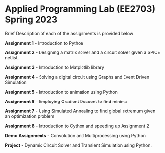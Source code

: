 # Applied Programming Lab (EE2703) Spring 2023
Brief Description of each of the assignments is provided below

**Assignment 1** - Introduction to Python

**Assignment 2** - Designing a matrix solver and a circuit solver given a SPICE netlist.

**Assignment 3** - Introduction to Matplotlib library

**Assignment 4** - Solving a digital circuit using Graphs and Event Driven Simulation

**Assignment 5** - Introduction to animation using Python

**Assignment 6** - Employing Gradient Descent to find minima

**Assignment 7** - Using Simulated Annealing to find global extremum given an optimization problem

**Assignment 8** - Introduction to Cython and speeding up Assignment 2

**Demo Assignments** - Convolution and Multiprocessing using Python

**Project** - Dynamic Circuit Solver and Transient Simulation using Python.
